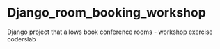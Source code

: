# Django_room_booking_workshop
Django project that allows book conference rooms - workshop exercise coderslab
